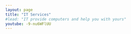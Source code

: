 ```yaml
---
layout: page
title: "IT Services"
#lead: "IT provide computers and help you with yours"
youtube: -9-nu6WFlUU
---
```

